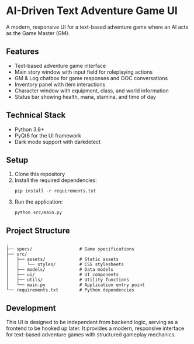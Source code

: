 # AI-Driven Text Adventure Game UI

A modern, responsive UI for a text-based adventure game where an AI acts as the Game Master (GM).

## Features

- Text-based adventure game interface
- Main story window with input field for roleplaying actions
- GM & Log chatbox for game responses and OOC conversations
- Inventory panel with item interactions
- Character window with equipment, class, and world information
- Status bar showing health, mana, stamina, and time of day

## Technical Stack

- Python 3.8+
- PyQt6 for the UI framework
- Dark mode support with darkdetect

## Setup

1. Clone this repository
2. Install the required dependencies:
   ```
   pip install -r requirements.txt
   ```
3. Run the application:
   ```
   python src/main.py
   ```

## Project Structure

```
.
├── specs/                  # Game specifications
├── src/
│   ├── assets/             # Static assets
│   │   └── styles/         # CSS stylesheets
│   ├── models/             # Data models
│   ├── ui/                 # UI components
│   ├── utils/              # Utility functions
│   └── main.py             # Application entry point
└── requirements.txt        # Python dependencies
```

## Development

This UI is designed to be independent from backend logic, serving as a frontend to be hooked up later. It provides a modern, responsive interface for text-based adventure games with structured gameplay mechanics. 